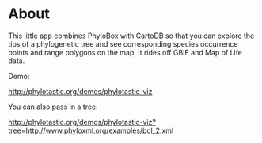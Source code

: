 # About

This little app combines PhyloBox with CartoDB so that you can explore the tips of a phylogenetic tree and see corresponding species occurrence points and range polygons on the map. It rides off GBIF and Map of Life data.

Demo: 

http://phylotastic.org/demos/phylotastic-viz

You can also pass in a tree:

http://phylotastic.org/demos/phylotastic-viz?tree=http://www.phyloxml.org/examples/bcl_2.xml
